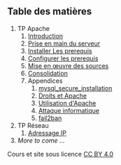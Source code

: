 ## Table des matières
1. TP Apache
	1. [Introduction](./CoursApache/Chapitres/01-Introduction.md)
	2. [Prise en main du serveur](./CoursApache/Chapitres/02-Prise%20en%20main%20du%20serveur.md)
	3. [Installer Les prerequis](./CoursApache/Chapitres/03-Installer%20Les%20prerequis.md)
	4. [Configurer les prerequis](./CoursApache/Chapitres/04-Configurer%20les%20prerequis.md)
	5. [Mise en œuvre des sources](./CoursApache/Chapitres/05-Deployer%20les%20sources.md)
	6. [Consolidation](./CoursApache/Chapitres/06-Consolidation.md)
	7. Appendices
		1. [mysql_secure_installation](./CoursApache/Appendices/App.01%20mysql_secure_installation.md)
		2. [Droits et Apache](./CoursApache/Appendices/App.02%20droits%20et%20Apache.md)
		3. [Utilisation d'Apache](./CoursApache/Appendices/App.03%20Apache.md)
		4. [Attaque informatique](./CoursApache/Appendices/App.04%20attaque%20informatique.md)
		5. [fail2ban](./CoursApache/Appendices/App.05%20fail2ban.md)
2. TP Réseau
	1. [Adressage IP](./CoursReseau/Chapitres/01-Adressage%20IP.md)
3. *More to come …*
 
Cours et site sous licence [CC BY 4.0](https://creativecommons.org/licenses/by/4.0/deed.fr)





